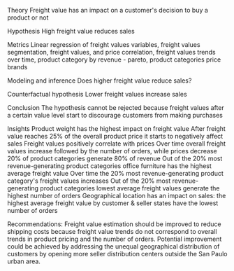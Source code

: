 Theory
Freight value has an impact on a customer's decision to buy a product or not

Hypothesis
High freight value reduces sales

Metrics
Linear regression of freight values variables, freight values segmentation, freight values, and price correlation, freight values trends over time, product category by revenue - pareto, product categories price brands

Modeling and inference
Does higher freight value reduce sales?

Counterfactual hypothesis
Lower freight values increase sales

Conclusion
The hypothesis cannot be rejected because freight values after a certain value level start to discourage customers from making purchases

Insights
Product weight has the highest impact on freight value After freight value reaches 25% of the overall product price it starts to negatively affect sales Freight values positively correlate with prices Over time overall freight values increase followed by the number of orders, while prices decrease 20% of product categories generate 80% of revenue Out of the 20% most revenue-generating product categories office furniture has the highest average freight value Over time the 20% most revenue-generating product category's freight values increases Out of the 20% most revenue-generating product categories lowest average freight values generate the highest number of orders Geographical location has an impact on sales: the highest average freight value by customer & seller states have the lowest number of orders

Recommendations:
Freight value estimation should be improved to reduce shipping costs because freight value trends do not correspond to overall trends in product pricing and the number of orders. Potential improvement could be achieved by addressing the unequal geographical distribution of customers by opening more seller distribution centers outside the San Paulo urban area.
